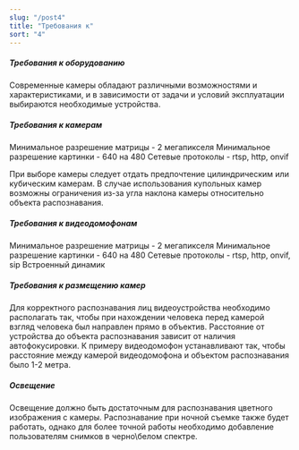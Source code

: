 ```yaml
---
slug: "/post4"
title: "Требования к"
sort: "4"
---
```

##### **Требования к оборудованию**

Современные камеры обладают различными возможностями и характеристиками, и в зависимости от задачи и условий эксплуатации выбираются необходимые устройства.

##### **Требования к камерам**

Минимальное разрешение матрицы - 2 мегапикселя
Минимальное разрешение картинки - 640 на 480
Сетевые протоколы - rtsp, http, onvif

При выборе камеры следует отдать предпочтение цилиндрическим или кубическим камерам. В случае использования купольных камер возможны ограничения из-за угла наклона камеры относительно объекта распознавания.

##### **Требования к видеодомофонам**

Минимальное разрешение матрицы - 2 мегапикселя
Минимальное разрешение картинки - 640 на 480
Сетевые протоколы - rtsp, http, onvif, sip
Встроенный динамик

##### **Требования к размещению камер**

Для корректного распознавания лиц видеоустройства необходимо располагать так, чтобы при нахождении человека перед камерой взгляд человека был направлен прямо в объектив. Расстояние от устройства до объекта распознавания зависит от наличия автофокусировки. К примеру видеодомофон устанавливают так, чтобы расстояние между камерой видеодомофона и объектом распознавания было 1-2 метра.

##### **Освещение**

Освещение должно быть достаточным для распознавания цветного изображения с камеры. Распознавание при ночной съемке также будет работать, однако для более точной работы необходимо добавление пользователям снимков в черно\белом спектре.